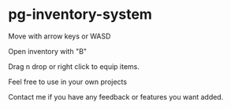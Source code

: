 # pg-inventory-system

Move with arrow keys or WASD

Open inventory with "B"

Drag n drop or right click to equip items.

Feel free to use in your own projects

Contact me if you have any feedback or features you want added.
